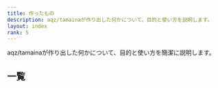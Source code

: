 ```yaml
---
title: 作ったもの
description: aqz/tamainaが作り出した何かについて、目的と使い方を説明します。
layout: index
rank: 5
---
```

aqz/tamainaが作り出した何かについて、目的と使い方を簡潔に説明します。

## 一覧
